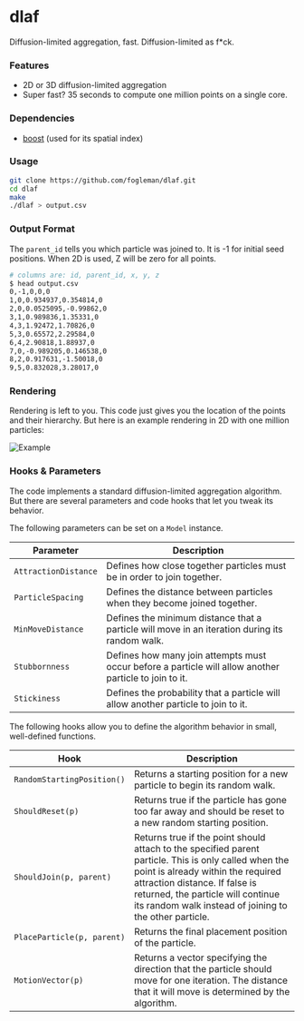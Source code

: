 # dlaf

Diffusion-limited aggregation, fast. Diffusion-limited as f*ck.

### Features

- 2D or 3D diffusion-limited aggregation
- Super fast? 35 seconds to compute one million points on a single core.

### Dependencies

- [boost](https://www.boost.org/) (used for its spatial index)

### Usage

```bash
git clone https://github.com/fogleman/dlaf.git
cd dlaf
make
./dlaf > output.csv
```

### Output Format

The `parent_id` tells you which particle was joined to. It is -1 for initial seed positions.
When 2D is used, Z will be zero for all points.

```bash
# columns are: id, parent_id, x, y, z
$ head output.csv
0,-1,0,0,0
1,0,0.934937,0.354814,0
2,0,0.0525095,-0.99862,0
3,1,0.989836,1.35331,0
4,3,1.92472,1.70826,0
5,3,0.65572,2.29584,0
6,4,2.90818,1.88937,0
7,0,-0.989205,0.146538,0
8,2,0.917631,-1.50018,0
9,5,0.832028,3.28017,0
```

### Rendering

Rendering is left to you. This code just gives you the location of the points and their hierarchy.
But here is an example rendering in 2D with one million particles:

![Example](https://i.imgur.com/Ma1hv3z.png)

### Hooks & Parameters

The code implements a standard diffusion-limited aggregation algorithm. But there are several parameters and code hooks that let you tweak its behavior.

The following parameters can be set on a `Model` instance.

| Parameter | Description |
| --- | --- |
| `AttractionDistance` | Defines how close together particles must be in order to join together. |
| `ParticleSpacing` | Defines the distance between particles when they become joined together. |
| `MinMoveDistance` | Defines the minimum distance that a particle will move in an iteration during its random walk. |
| `Stubbornness` | Defines how many join attempts must occur before a particle will allow another particle to join to it. |
| `Stickiness` | Defines the probability that a particle will allow another particle to join to it. |

The following hooks allow you to define the algorithm behavior in small, well-defined functions.

| Hook | Description |
| --- | --- |
| `RandomStartingPosition()` | Returns a starting position for a new particle to begin its random walk. |
| `ShouldReset(p)` | Returns true if the particle has gone too far away and should be reset to a new random starting position. |
| `ShouldJoin(p, parent)` | Returns true if the point should attach to the specified parent particle. This is only called when the point is already within the required attraction distance. If false is returned, the particle will continue its random walk instead of joining to the other particle. |
| `PlaceParticle(p, parent)` | Returns the final placement position of the particle. |
| `MotionVector(p)` | Returns a vector specifying the direction that the particle should move for one iteration. The distance that it will move is determined by the algorithm. |

